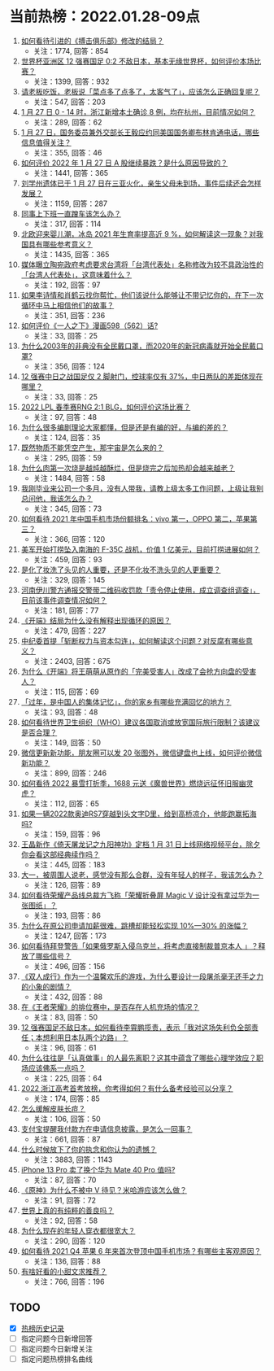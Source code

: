 # 当前热榜：2022.01.28-09点
1. [如何看待引进的《搏击俱乐部》修改的结局？](https://www.zhihu.com/question/513068347)
    * 关注：1774, 回答：854
2. [世界杯亚洲区 12 强赛国足 0:2 不敌日本，基本无缘世界杯，如何评价本场比赛？](https://www.zhihu.com/question/513628531)
    * 关注：1399, 回答：932
3. [请老板吃饭，老板说「菜点多了点多了，太客气了」，应该怎么正确回复呢？](https://www.zhihu.com/question/511574204)
    * 关注：547, 回答：203
4. [1 月 27 日 0 - 14 时，浙江新增本土确诊 8 例，均在杭州，目前情况如何？](https://www.zhihu.com/question/513650567)
    * 关注：289, 回答：62
5. [1 月 27 日，国务委员兼外交部长王毅应约同美国国务卿布林肯通电话，哪些信息值得关注？](https://www.zhihu.com/question/513634689)
    * 关注：355, 回答：46
6. [如何评价 2022 年 1 月 27 日 A 股继续暴跌？是什么原因导致的？](https://www.zhihu.com/question/513613016)
    * 关注：1441, 回答：365
7. [刘学州遗体已于 1 月 27 日在三亚火化，亲生父母未到场，事件后续还会怎样发展？](https://www.zhihu.com/question/513665618)
    * 关注：1159, 回答：287
8. [同事上下班一直蹭车该怎么办？](https://www.zhihu.com/question/508967456)
    * 关注：317, 回答：114
9. [北欧迎来婴儿潮，冰岛 2021 年生育率提高近 9 %，如何解读这一现象？对我国具有哪些参考意义？](https://www.zhihu.com/question/513622755)
    * 关注：1435, 回答：365
10. [媒体曝立陶宛政府考虑要求台湾将「台湾代表处」名称修改为较不具政治性的「台湾人代表处」，这意味着什么？](https://www.zhihu.com/question/513459736)
    * 关注：192, 回答：97
11. [如果李诗情和肖鹤云找你帮忙，他们该说什么能够让不带记忆你的，在下一次循环中马上相信他们的故事？](https://www.zhihu.com/question/513081623)
    * 关注：351, 回答：236
12. [如何评价《一人之下》漫画598（562）话?](https://www.zhihu.com/question/513724845)
    * 关注：33, 回答：25
13. [为什么2003年的非典没有全民戴口罩，而2020年的新冠病毒就开始全民戴口罩?](https://www.zhihu.com/question/513550086)
    * 关注：356, 回答：124
14. [12 强赛中日之战国足仅 2 脚射门，控球率仅有 37%，中日两队的差距体现在哪里？](https://www.zhihu.com/question/513691887)
    * 关注：33, 回答：25
15. [2022 LPL 春季赛RNG 2:1 BLG，如何评价这场比赛？](https://www.zhihu.com/question/513683357)
    * 关注：97, 回答：48
16. [为什么很多编剧理论大家都懂，但是还是有编的好，与编的差的？](https://www.zhihu.com/question/319334587)
    * 关注：124, 回答：35
17. [既然物质不能凭空产生，那宇宙是怎么来的？](https://www.zhihu.com/question/513165528)
    * 关注：295, 回答：59
18. [为什么肉第一次烧是越炖越酥烂，但是烧完之后加热却会越来越老？](https://www.zhihu.com/question/504267066)
    * 关注：1484, 回答：58
19. [我刚毕业来公司一个多月，没有人带我，请教上级太多工作问题，上级让我别总问他，我该怎么办？](https://www.zhihu.com/question/511940584)
    * 关注：345, 回答：73
20. [如何看待 2021 年中国手机市场份额排名：vivo 第一，OPPO 第二，苹果第三？](https://www.zhihu.com/question/513490544)
    * 关注：366, 回答：120
21. [美军开始打捞坠入南海的 F-35C 战机，价值 1 亿美元，目前打捞进展如何？](https://www.zhihu.com/question/513459319)
    * 关注：459, 回答：93
22. [是化了妆洗了头见的人重要，还是不化妆不洗头见的人更重要？](https://www.zhihu.com/question/512593953)
    * 关注：329, 回答：145
23. [河南伊川警方通报交警带二维码收罚款「责令停止使用，成立调查组调查」，目前该事件调查情况如何？](https://www.zhihu.com/question/513610560)
    * 关注：181, 回答：77
24. [《开端》结局为什么没有解释出现循环的原因？](https://www.zhihu.com/question/513371779)
    * 关注：479, 回答：227
25. [中纪委首提「斩断权力与资本勾连」，如何解读这个问题？对反腐有哪些意义？](https://www.zhihu.com/question/513536175)
    * 关注：2403, 回答：675
26. [为什么《开端》将王萌萌从原作的「完美受害人」改成了会抢方向盘的受害人？](https://www.zhihu.com/question/513362537)
    * 关注：115, 回答：69
27. [「过年，是中国人的集体记忆」，你的家乡有哪些充满回忆的地方？](https://www.zhihu.com/question/509979111)
    * 关注：93, 回答：48
28. [如何看待世界卫生组织（WHO）建议各国取消或放宽国际旅行限制？该建议是否合理？](https://www.zhihu.com/question/513076887)
    * 关注：149, 回答：50
29. [微信更新新功能，朋友圈可以发 20 张图外，微信键盘也上线，如何评价微信新功能？](https://www.zhihu.com/question/513603427)
    * 关注：899, 回答：246
30. [如何看待 2022 暴雪打折季，1688 元送《魔兽世界》燃烧远征怀旧服幽灵虎？](https://www.zhihu.com/question/513429412)
    * 关注：112, 回答：65
31. [如果一辆2022款奥迪RS7穿越到头文字D里，给到高桥凉介，他能跑赢拓海吗?](https://www.zhihu.com/question/493535965)
    * 关注：159, 回答：96
32. [王晶新作《倚天屠龙记之九阳神功》定档 1 月 31 日上线网络视频平台，除夕你会看这部经典续作吗？](https://www.zhihu.com/question/513187325)
    * 关注：445, 回答：183
33. [大一，被周围人说老，感觉没有那么合群，没有年轻人的样子，我该怎么办？](https://www.zhihu.com/question/513588126)
    * 关注：126, 回答：89
34. [如何看待荣耀产品线总裁方飞称「荣耀折叠屏 Magic V 设计没有拿过华为一张图纸」？](https://www.zhihu.com/question/513630153)
    * 关注：193, 回答：86
35. [为什么在原公司申请加薪很难，跳槽却能轻松实现 10%—30% 的涨幅？](https://www.zhihu.com/question/512200174)
    * 关注：1247, 回答：173
36. [如何看待拜登警告「如果俄罗斯入侵乌克兰，将考虑直接制裁普京本人 」？释放了哪些信号？](https://www.zhihu.com/question/513444143)
    * 关注：496, 回答：156
37. [《双人成行》作为一个温馨欢乐的游戏，为什么要设计一段屠杀毫无还手之力的小象的剧情？](https://www.zhihu.com/question/506647216)
    * 关注：432, 回答：88
38. [在《王者荣耀》的排位赛中，是否存在人机充场的情况？](https://www.zhihu.com/question/513109842)
    * 关注：83, 回答：50
39. [12 强赛国足不敌日本，如何看待李霄鹏揽责，表示「我对这场失利负全部责任；本想利用日本队两个边路」？](https://www.zhihu.com/question/513693872)
    * 关注：96, 回答：61
40. [为什么往往是「认真做事」的人最先离职？这其中蕴含了哪些心理学效应？职场应该佛系一点吗？](https://www.zhihu.com/question/513216530)
    * 关注：225, 回答：64
41. [2022 浙江高考首考放榜，你考得如何？有什么备考经验可以分享？](https://www.zhihu.com/question/513633828)
    * 关注：174, 回答：85
42. [怎么缓解皮肤长痘？](https://www.zhihu.com/question/512119149)
    * 关注：106, 回答：50
43. [支付宝提醒我付款方在申请信息披露，是怎么一回事？](https://www.zhihu.com/question/513602412)
    * 关注：661, 回答：87
44. [什么时候放下了你的执念和你认为的遗憾？](https://www.zhihu.com/question/434718798)
    * 关注：3883, 回答：1143
45. [iPhone 13 Pro 卖了换个华为 Mate 40 Pro 值吗?](https://www.zhihu.com/question/513009104)
    * 关注：87, 回答：70
46. [《原神》为什么不被中 V 待见？米哈游应该怎么做？](https://www.zhihu.com/question/513250601)
    * 关注：91, 回答：72
47. [世界上真的有纯粹的善良吗？](https://www.zhihu.com/question/513572517)
    * 关注：92, 回答：58
48. [为什么现在的年轻人穿衣都很宽大？](https://www.zhihu.com/question/508560652)
    * 关注：290, 回答：120
49. [如何看待 2021 Q4 苹果 6 年来首次登顶中国手机市场？有哪些主客观原因？](https://www.zhihu.com/question/513640779)
    * 关注：136, 回答：88
50. [有啥好看的小甜文求推荐？](https://www.zhihu.com/question/332097636)
    * 关注：766, 回答：196
## TODO
* [x] [热榜历史记录](hot_history/AllHot.md)
* [ ] 指定问题今日新增回答
* [ ] 指定问题今日新增关注
* [ ] 指定问题热榜排名曲线
